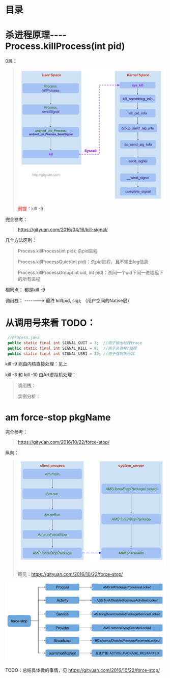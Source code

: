 # 目录

# 杀进程原理----Process.killProcess(int pid)

0层：

> ![process-kill](杀进程原理.assets/process-kill.jpg)
>
> <font color='red'>前提：</font>kill -9

完全参考：

> https://gityuan.com/2016/04/16/kill-signal/

几个方法区别：

> Process.killProcess(int pid): 杀pid进程 
>
> Process.killProcessQuiet(int pid)：杀pid进程，且不输出log信息
>
>  Process.killProcessGroup(int uid, int pid)：杀同一个uid下同一进程组下的所有进程

相同点： 都是kill  -9

调用栈：     ------->  最终 kill(pid, sig); （用户空间的Native层）

# 从调用号来看 TODO：

```java
 //Process.java
 public static final int SIGNAL_QUIT = 3;  //用于输出线程trace
 public static final int SIGNAL_KILL = 9;  //用于杀进程/线程
 public static final int SIGNAL_USR1 = 10; //用于强制执行GC
```

kill -9    则由内核直接处理：见上

kill -3 和 kill -10   由Art虚拟机处理：

> 调用栈：
>
> 实例分析：

# am force-stop pkgName

完全参考：

> https://gityuan.com/2016/10/22/force-stop/

纵向：

> ![am_force_stop](杀进程原理.assets/am_force_stop.jpg)
>
> 图见：https://gityuan.com/2016/10/22/force-stop/







![img](杀进程原理.assets/force_stop.jpg)

TODO：总结具体做的事情，见  https://gityuan.com/2016/10/22/force-stop/



